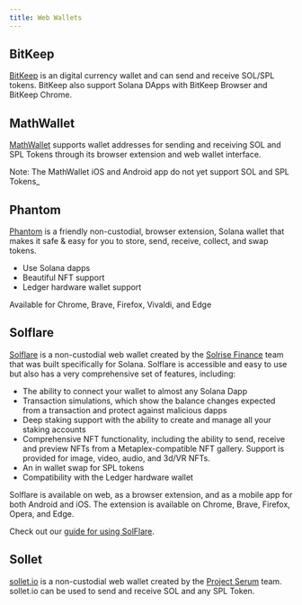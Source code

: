 ```yaml
---
title: Web Wallets
---
```


## BitKeep

[BitKeep](https://bitkeep.com) is an digital currency wallet and can send and receive SOL/SPL tokens.
BitKeep also support Solana DApps with BitKeep Browser and BitKeep Chrome.

## MathWallet

[MathWallet](https://mathwallet.org/) supports wallet
addresses for sending and receiving SOL and SPL Tokens through its
browser extension and web wallet interface.

Note: The MathWallet iOS and Android app do not yet support SOL and SPL Tokens_

## Phantom

[Phantom](https://phantom.app/) is a friendly non-custodial, browser
extension, Solana wallet that makes it safe & easy for you to store, send,
receive, collect, and swap tokens.

- Use Solana dapps
- Beautiful NFT support
- Ledger hardware wallet support

Available for Chrome, Brave, Firefox, Vivaldi, and Edge

## Solflare

[Solflare](https://solflare.com/) is a non-custodial web wallet created by the
[Solrise Finance](https://solrise.finance) team that was built specifically for Solana.
Solflare is accessible and easy to use but also has a very comprehensive set of features, including:

- The ability to connect your wallet to almost any Solana Dapp
- Transaction simulations, which show the balance changes expected from a transaction and protect against malicious dapps
- Deep staking support with the ability to create and manage all your staking accounts
- Comprehensive NFT functionality, including the ability to send, receive and preview NFTs from a Metaplex-compatible NFT gallery. Support is provided for image, video, audio, and 3d/VR NFTs.
- An in wallet swap for SPL tokens
- Compatibility with the Ledger hardware wallet

Solflare is available on web, as a browser extension, and as a mobile app for both Android and iOS.
The extension is available on Chrome, Brave, Firefox, Opera, and Edge.

Check out our [guide for using SolFlare](solflare.md).

## Sollet

[sollet.io](https://www.sollet.io/) is a non-custodial web wallet created by the
[Project Serum](https://projectserum.com/) team. sollet.io can be used to send
and receive SOL and any SPL Token.
